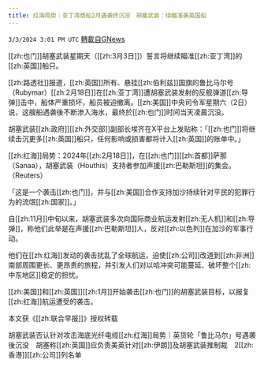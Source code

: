 ```yaml
---
title: 红海局势｜亚丁湾商船2月遇袭终沉没　胡塞武装：续瞄准袭英国船
---
```

`3/3/2024 3:01 PM UTC` [轉載自GNews](https://gnews.org/articles/2361221)

[[zh:也门]]胡塞武装星期天（[[zh:3月3日]]）誓言将继续瞄准[[zh:亚丁湾]]的[[zh:英国]]船只。

[[zh:路透社]]报道，[[zh:英国]]所有、悬挂[[zh:伯利兹]]国旗的鲁比马尔号（Rubymar）[[zh:2月18日]]在[[zh:亚丁湾]]遭胡塞武装发射的反舰弹道[[zh:导弹]]击中，船体严重损坏，船员被迫撤离。[[zh:美国]]中央司令军星期六（2日）说，这艘船遇袭後不断渗入海水，最终於[[zh:也门]]时间当天凌晨沉没。

胡塞武装[[zh:政府]][[zh:外交部]]副部长埃齐在X平台上发贴称：「[[zh:也门]]将继续击沉更多[[zh:英国]]船只，任何影响或损害都将计入[[zh:英国]]的账单中。」

[[zh:红海]]局势：2024年[[zh:2月18日]]，在[[zh:也门]][[zh:首都]]萨那（Sanaa），胡塞武装（Houthis）支持者参加声援[[zh:巴勒斯坦]]的集会。（Reuters）

「这是一个袭击[[zh:也门]]，并与[[zh:美国]]合作支持加沙持续针对平民的犯罪行为的流氓[[zh:国家]]。」

自[[zh:11月]]中旬以来，胡塞武装多次向国际商业航运发射[[zh:无人机]]和[[zh:导弹]]，称他们此举是在声援[[zh:巴勒斯坦]]人，反对[[zh:以色列]]在加沙的军事行动。

他们在[[zh:红海]]发动的袭击扰乱了全球航运，迫使[[zh:公司]]改道到[[zh:非洲]]南部周围更长、更昂贵的旅程，并引发人们对以哈冲突可能蔓延、破坏整个[[zh:中东地区]]稳定的担忧。

[[zh:美国]]和[[zh:英国]][[zh:1月]]开始袭击[[zh:也门]]的胡塞武装目标，以报复[[zh:红海]]航运遭受的袭击。

本文获《[[zh:联合早报]]》授权转载

胡塞武装否认针对攻击海底光纤电缆[[zh:红海]]局势｜英货轮「鲁比马尔」号遇袭後沉没　胡塞称[[zh:英国]]应负责美英针对[[zh:伊朗]]及胡塞武装推制裁　2[[zh:香港]][[zh:公司]]列名单
